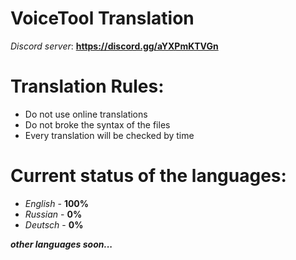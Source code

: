 # VoiceTool Translation
*Discord server*: **https://discord.gg/aYXPmKTVGn**
# Translation Rules:
- Do not use online translations
- Do not broke the syntax of the files
- Every translation will be checked by time
# Current status of the languages:
- *English* - **100%**
- *Russian* - **0%**
- *Deutsch* - **0%**

***other languages soon...***
